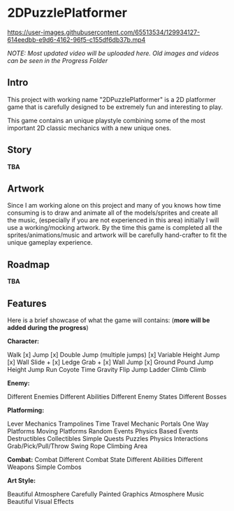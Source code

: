 # 2DPuzzlePlatformer

https://user-images.githubusercontent.com/65513534/129934127-614eedbb-e9d6-4162-96f5-c155df6db37b.mp4

*NOTE: Most updated video will be uploaded here. Old images and videos can be seen in the Progress Folder*

## Intro

This project with working name "2DPuzzlePlatformer" is a 2D platformer game that is carefully designed to be extremely fun and interesting to play.

This game contains an unique playstyle combining some of the most important 2D classic mechanics with a new unique ones.

## Story

**TBA**

## Artwork

Since I am working alone on this project and many of you knows how time consuming is to draw and animate all of the models/sprites and create all the music, (especially if you are not experienced in this area) initially I will use a working/mocking artwork.
By the time this game is completed all the sprites/animations/music and artwork will be carefully hand-crafter to fit the unique gameplay experience.

## Roadmap

**TBA**

## Features

Here is a brief showcase of what the game will contains: (**more will be added during the progress**)

**Character:**

Walk [x]
Jump [x]
Double Jump (multiple jumps) [x]
Variable Height Jump [x]
Wall Slide + [x]
Ledge Grab + [x]
Wall Jump [x]
Ground Pound Jump
Height Jump
Run
Coyote Time
Gravity Flip Jump
Ladder Climb
Climb

**Enemy:**

Different Enemies
Different Abilities
Different Enemy States
Different Bosses

**Platforming:**

Lever Mechanics
Trampolines
Time Travel Mechanic
Portals
One Way Platforms
Moving Platforms
Random Events
Physics Based Events
Destructibles
Collectibles
Simple Quests
Puzzles
Physics Interactions
Grab/Pick/Pull/Throw
Swing Rope 
Climbing Area

**Combat:**
Combat
Different Combat State
Different Abilities
Different Weapons
Simple Combos

**Art Style:**

Beautiful Atmosphere
Carefully Painted Graphics
Atmosphere Music
Beautiful Visual Effects
















